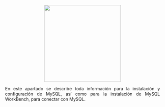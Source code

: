 <div align="justify">

<div align="center">
<img src="https://www.mysql.com/common/images/products/MySQL_Workbench_Visual_Design_Windows.gif" width="250px"/>
</div>

En este apartado se describe toda información para la instalación y configuración de MySQL, así como para la instalación de  MySQL WorkBench, para conectar con MySQL.
</div>